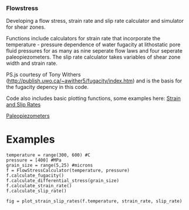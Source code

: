 ### Flowstress

Developing a flow stress, strain rate and slip rate calculator and simulator for shear zones. 

Functions include calculators for strain rate that incorporate the temperature - pressure dependence of water fugacity at lithostatic pore fluid pressures for as many as nine seperate flow laws and four seperate paleopiezometers. The slip rate calculator takes variables of shear zone width and strain rate. 

PS.js courtesy of Tony Withers (http://publish.uwo.ca/~awither5/fugacity/index.htm) and is the basis for the fugacity depency in this code. 


Code also includes basic plotting functions, some examples here: 
[Strain and Slip Rates](figs/Strain_Slip_Rates.pdf "Plot of strain rate and slip rate over a range of temperatures, calculations account for variation in fugacity with varying temperature and a pressure of 400 MPa. Slip rates correspond to a shear zone 30 meters wide.")


[Paleopiezometers](figs/Paleopiezometers.pdf "Plot showing the four paleopiezometers included with the code.")


# Examples
```
temperature = range(300, 600) #C
pressure = [400] #MPa
grain_size = range(5,25) #microns
f = FlowStressCalculator(temperature, pressure)
f.calculate_fugacity()
f.calculate_differential_stress(grain_size)
f.calculate_strain_rate()
f.calculate_slip_rate()

fig = plot_strain_slip_rates(f.temperature, strain_rate, slip_rate)
```




